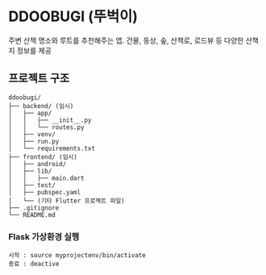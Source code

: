 # DDOOBUGI (뚜벅이)
주변 산책 명소와 루트를 추천해주는 앱. 건물, 동상, 숲, 산책로, 로드뷰 등 다양한 산책지 정보를 제공

## 프로젝트 구조
```
ddoobugi/
├── backend/ (임시)
│   ├── app/
│   │   ├── __init__.py
│   │   └── routes.py
│   ├── venv/
│   ├── run.py
│   └── requirements.txt
├── frontend/ (임시)
│   ├── android/
│   ├── lib/
│   │   ├── main.dart
│   ├── test/
│   ├── pubspec.yaml
│   └── (기타 Flutter 프로젝트 파일)
├── .gitignore
└── README.md
```

### Flask 가상환경 실행
```
시작 : source myprojectenv/bin/activate
종료 : deactive
```

